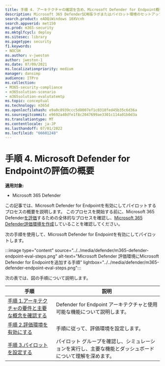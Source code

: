 ```yaml
---
title: 手順 4. アーキテクチャの確認を含め、Microsoft Defender for Endpoint概要を評価する
description: Microsoft 365 Defender試用版ラボまたはパイロット環境のセットアップ手順。 組織内のデバイス、ID、データ、アプリを保護するためにセキュリティ ソリューションがどのように設計されているかをテストして体験します。
search.product: eADQiWindows 10XVcnh
search.appverid: met150
ms.prod: m365-security
ms.mktglfcycl: deploy
ms.sitesec: library
ms.pagetype: security
f1.keywords:
- NOCSH
ms.author: v-jweston
author: jweston-1
ms.date: 07/09/2021
ms.localizationpriority: medium
manager: dansimp
audience: ITPro
ms.collection:
- M365-security-compliance
- m365solution-scenario
- m365solution-evalutatemtp
ms.topic: conceptual
ms.technology: m365d
ms.openlocfilehash: e9a0c8939ccc5d8007ef1c0318fed45b35c6d36a
ms.sourcegitcommit: e9692a40dfe1f8c2047699ae3301c114a01b0d3a
ms.translationtype: MT
ms.contentlocale: ja-JP
ms.lasthandoff: 07/01/2022
ms.locfileid: "66601248"
---
```

# <a name="step-4-evaluate-microsoft-defender-for-endpoint-overview"></a>手順 4. Microsoft Defender for Endpointの評価の概要

**適用対象:**

- Microsoft 365 Defender


この記事では、Microsoft Defender for Endpointを有効にしてパイロットするプロセスの概要を説明します。 このプロセスを開始する前に、Microsoft 365 Defender[を評価](eval-overview.md)するための全体的なプロセスを確認し、[Microsoft 365 Defender評価環境を作成](eval-create-eval-environment.md)していることを確認してください。 
<br>

次の手順を使用して、Microsoft Defender for Endpointを有効にしてパイロットします。

:::image type="content" source="../../media/defender/m365-defender-endpoint-eval-steps.png" alt-text="Microsoft Defender 評価環境にMicrosoft Defender for Endpointを追加する手順" lightbox="../../media/defender/m365-defender-endpoint-eval-steps.png":::


次の表では、図の手順について説明します。

 |手順   |説明
|---------|---------|
| [手順 1.アーキテクチャの要件と主要な概念を確認する](eval-defender-endpoint-architecture.md)    | Defender for Endpoint アーキテクチャと使用可能な機能について説明します。       |
|[手順 2.評価環境を有効にする](eval-defender-endpoint-enable-eval.md)     |   手順に従って、評価環境を設定します。      |
|[手順 3.パイロットを設定する ](eval-defender-endpoint-pilot.md)    |    パイロット グループを確認し、シミュレーションを実行し、主要な機能とダッシュボードについて理解を深めます。 |
